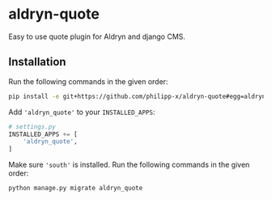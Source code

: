 aldryn-quote
============

Easy to use quote plugin for Aldryn and django CMS.

Installation
------------

Run the following commands in the given order:

```bash
pip install -e git+https://github.com/philipp-x/aldryn-quote#egg=aldryn-quote
```

Add `'aldryn_quote'` to your `INSTALLED_APPS`:

```python
# settings.py
INSTALLED_APPS += [
    'aldryn_quote',
]
```

Make sure `'south'` is installed. Run the following commands in the given order:

```bash
python manage.py migrate aldryn_quote
```
